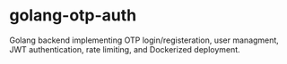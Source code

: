 # golang-otp-auth
Golang backend implementing OTP login/registeration, user managment, JWT authentication, rate limiting, and Dockerized deployment.
